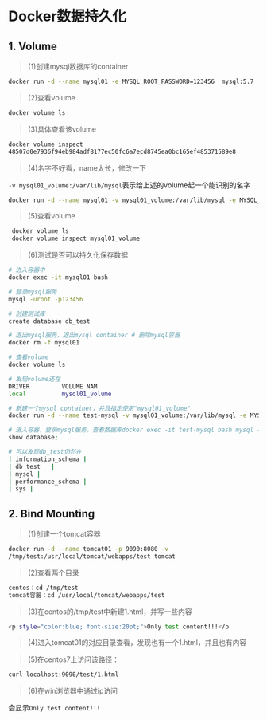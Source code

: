 # Docker数据持久化

## 1. Volume

> (1)创建mysql数据库的container

```sh
docker run -d --name mysql01 -e MYSQL_ROOT_PASSWORD=123456	mysql:5.7
```

> (2)查看volume

```sh
docker volume ls
```

> (3)具体查看该volume 

```sh
docker volume inspect
48507d0e7936f94eb984adf8177ec50fc6a7ecd8745ea0bc165ef485371589e8
```

> (4)名字不好看，name太长，修改一下

`-v mysql01_volume:/var/lib/mysql`表示给上述的volume起一个能识别的名字

```sh
docker run -d --name mysql01 -v mysql01_volume:/var/lib/mysql -e MYSQL_ROOT_PASSWORD=123456	mysql:5.7
```

> (5)查看volume

```sh
 docker volume ls
 docker volume inspect mysql01_volume
```

> (6)测试是否可以持久化保存数据

```sh
# 进入容器中
docker exec -it mysql01 bash

# 登录mysql服务
mysql -uroot -p123456

# 创建测试库
create database db_test

# 退出mysql服务，退出mysql container # 删除mysql容器
docker rm -f mysql01

# 查看volume
docker volume ls

# 发现volume还在
DRIVER         VOLUME NAM
local          mysql01_volume

# 新建一个mysql container，并且指定使用"mysql01_volume"
docker run -d --name test-mysql -v mysql01_volume:/var/lib/mysql -e MYSQL_ROOT_PASSWORD=123456 mysql:5.7

# 进入容器，登录mysql服务，查看数据库docker exec -it test-mysql bash mysql -uroot -p123456
show database;

# 可以发现db_test仍然在
| information_schema |
| db_test	|
| mysql	|
| performance_schema |
| sys |
```

## 2. Bind Mounting

> (1)创建一个tomcat容器

```sh
docker run -d --name tomcat01 -p 9090:8080 -v
/tmp/test:/usr/local/tomcat/webapps/test tomcat
```

> (2)查看两个目录

```sh
centos：cd /tmp/test
tomcat容器：cd /usr/local/tomcat/webapps/test
```

> (3)在centos的/tmp/test中新建1.html，并写一些内容

```sh
<p style="color:blue; font-size:20pt;">Only test content!!!</p
```

> (4)进入tomcat01的对应目录查看，发现也有一个1.html，并且也有内容  

> (5)在centos7上访问该路径：

```sh
curl localhost:9090/test/1.html
```

> (6)在win浏览器中通过ip访问

会显示`Only test content!!!`